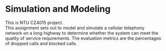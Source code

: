 
# Simulation and Modeling

This is NTU CZ4015 project.<br/>
This assignment sets out to model and simulate a cellular telephony network on a long highway 
to determine whether the system can meet the quality of service requirements. 
The evaluation metrics are the percentages of dropped calls and blocked calls.